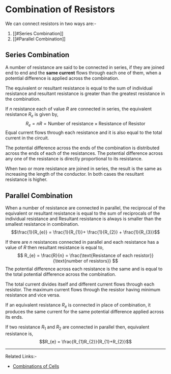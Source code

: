 # Combination of Resistors
We can connect resistors in two ways are:-
1. [[#Series Combination]]
2. [[#Parallel Combination]]

## Series Combination 
A number of resistance are said to be connected in series, if they are joined end to end and the **same current** flows through each one of them, when a potential difference is applied across the combination.

The equivalent or resultant resistance is equal to the sum of individual resistance and resultant resistance is greater than the greatest resistance in the combination.

If $n$ resistance each of value $R$ are connected in series, the equivalent resistance $R_{e}$ is given by, $$R_{e}= nR = \text{Number of resistance} \times \text{Resistance of Resistor}$$
Equal current flows through each resistance and it is also equal to the total current in the circuit.

The potential difference across the ends of the combination is distributed across the ends of each of the resistances. The potential difference across any one of the resistance is directly proportional to its resistance.

When two or more resistance are joined in series, the result is the same as increasing the length of the conductor. In both cases the resultant resistance is higher.

## Parallel Combination 
When a number of resistance are connected in parallel, the reciprocal of the equivalent or resultant resistance is equal to the sum of reciprocals of the individual resistance and Resultant resistance is always is smaller than the smallest resistance in combination. $$\frac{1}{R_{e}} = \frac{1}{R_{1}}+ \frac{1}{R_{2}} + \frac{1}{R_{3}}$$

If there are $n$ resistances connected in parallel and each resistance has a value of $R$ then resultant resistance is equal to,
$$
R_{e} = \frac{R}{n} = \frac{\text{Resistance of each resistor}}{\text{number of resistors}}
$$
The potential difference across each resistance is the same and is equal to the total potential difference across the combination.

The total current divides itself and different current flows through each resistor. The maximum current flows through the resistor having minimum resistance and vice versa.

If an equivalent resistance $R_{e}$ is connected in place of combination, it produces the same current for the same potential difference applied across its ends.

If two resistance $R_{1}$ and $R_{2}$ are connected in parallel then, equivalent resistance is, $$R_{e} = \frac{R_{1}R_{2}}{R_{1}+R_{2}}$$

---
Related Links:-
- [Combinations of Cells](Combinations%20of%20Cells.md) 

